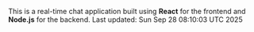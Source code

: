 This is a real-time chat application built using **React** for the frontend and **Node.js** for the backend.
Last updated: Sun Sep 28 08:10:03 UTC 2025
